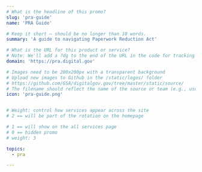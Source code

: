 ```yaml
---
# What is the headline of this promo?
slug: 'pra-guide'
name: 'PRA Guide'

# Keep it short — should be no longer than 10 words.
summary: 'A guide to navigating Paperwork Reduction Act'

# What is the URL for this product or service?
# Note: We'll add a ?dg to the end of the URL in the code for tracking purposes
domain: 'https://pra.digital.gov'

# Images need to be 200x200px with a transparent background
# Upload new images to Github in the /static/logos/ folder
# https://github.com/GSA/digitalgov.gov/tree/master/static/source/
# The filename should reflect the name of the source or team (e.g., usds-logo.png)
icon: 'pra-guide.png'


# Weight: control how services appear across the site
# 2 == will be part of the rotation on the homepage

# 1 == will show on the all services page
# 0 == hidden promo
# weight: 3

topics:
  - pra

---
```

